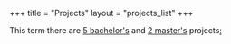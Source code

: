 +++
title = "Projects"
layout = "projects_list"
+++


This term there are [5 bachelor's](#B1) and [2 master's](#M1) projects[:](../ws24/project_overview)
<!--

The Project Pitches and Group Selection will take place soon!
See [Dates](/dates) for upcoming dates. Infos on the upcoming projects
can be found in the [Wiki](https://wiki.htw-berlin.de/confluence/display/fb4imi/Projekte+im+SoSe+2024) (only for IMI Students & Staff with HTW Login).


This term there are [6 bachelor's](#B1) and [4 master's](#M1) projects.
To get an idea of the
scope and characteristics of our projects, [visit the archive](../{{< archive-path >}}). --> 
